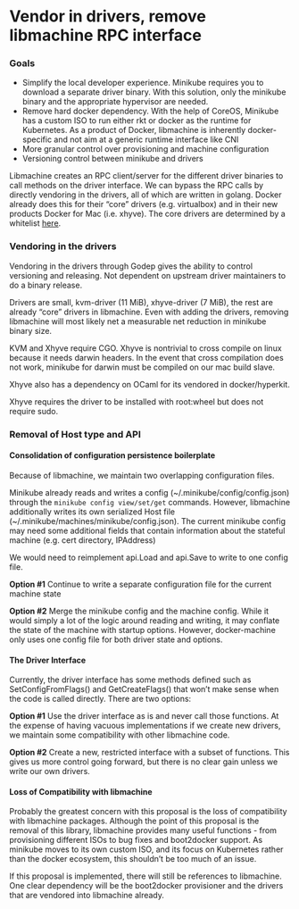 # Vendor in drivers, remove libmachine RPC interface

### Goals

 * Simplify the local developer experience.  Minikube requires you to download a separate driver binary.  With this solution, only the minikube binary and the appropriate hypervisor are needed.
 * Remove hard docker dependency.  With the help of CoreOS, Minikube has a custom ISO to run either rkt or docker as the runtime for Kubernetes.  As a product of Docker, libmachine is inherently docker-specific and not aim at a generic runtime interface like CNI
 * More granular control over provisioning and machine configuration
 * Versioning control between minikube and drivers


Libmachine creates an RPC client/server for the different driver binaries to call methods on the driver interface.  We can bypass the RPC calls by directly vendoring in the drivers, all of which are written in golang.  Docker already does this for their “core” drivers (e.g. virtualbox) and in their new products Docker for Mac (i.e. xhyve).  The core drivers are determined by a whitelist [here](https://github.com/docker/machine/blob/master/libmachine/drivers/plugin/localbinary/plugin.go#L20-L23).

### Vendoring in the drivers

Vendoring in the drivers through Godep gives the ability to control versioning and releasing.  Not dependent on upstream driver maintainers to do a binary release.  

Drivers are small, kvm-driver (11 MiB), xhyve-driver (7 MiB), the rest are already “core” drivers in libmachine.  Even with adding the drivers, removing libmachine will most likely net a measurable net reduction in minikube binary size.

KVM and Xhyve require CGO.  Xhyve is nontrivial to cross compile on linux because it needs darwin headers.  In the event that cross compilation does not work, minikube for darwin must be compiled on our mac build slave.

Xhyve also has a dependency on OCaml for its vendored in docker/hyperkit.

Xhyve requires the driver to be installed with root:wheel but does not require sudo.

### Removal of Host type and API

#### Consolidation of configuration persistence boilerplate
Because of libmachine, we maintain two overlapping configuration files.


Minikube already reads and writes a config (~/.minikube/config/config.json) through the `minikube config view/set/get` commands. However, libmachine additionally writes its own serialized Host file (~/.minikube/machines/minikube/config.json).  The current minikube config may need some additional fields that contain information about the stateful machine (e.g. cert directory, IPAddress)  


We would need to reimplement api.Load and api.Save to write to one config file.

**Option #1** Continue to write a separate configuration file for the current machine state

**Option #2** Merge the minikube config and the machine config.  While it would simply a lot of the logic around reading and writing, it may conflate the state of the machine with startup options.  However, docker-machine only uses one config file for both driver state and options.

#### The Driver Interface

Currently, the driver interface has some methods defined such as SetConfigFromFlags() and GetCreateFlags() that won’t make sense when the code is called directly.  There are two options:


**Option #1** Use the driver interface as is and never call those functions.  At the expense of having vacuous implementations if we create new drivers, we maintain some compatibility with other libmachine code.

**Option #2** Create a new, restricted interface with a subset of functions.  This gives us more control going forward, but there is no clear gain unless we write our own drivers.

#### Loss of Compatibility with libmachine
Probably the greatest concern with this proposal is the loss of compatibility with libmachine packages.  Although the point of this proposal is the removal of this library, libmachine provides many useful functions - from provisioning different ISOs to bug fixes and boot2docker support.  As minikube moves to its own custom ISO, and its focus on Kubernetes rather than the docker ecosystem, this shouldn’t be too much of an issue.


If this proposal is implemented, there will still be references to libmachine.  One clear dependency will be the boot2docker provisioner and the drivers that are vendored into libmachine already.
